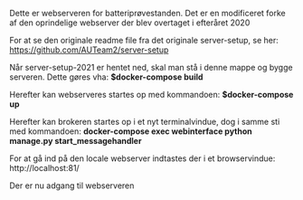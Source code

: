 Dette er webserveren for batteriprøvestanden.
Det er en modificeret forke af den oprindelige webserver der blev overtaget i efteråret 2020

For at se den originale readme file fra det originale server-setup, se her:
https://github.com/AUTeam2/server-setup


Når server-setup-2021 er hentet ned, skal man stå i denne mappe og bygge serveren. 
Dette gøres vha:
**$docker-compose build**

Herefter kan webserveres startes op med kommandoen: 
**$docker-compose up**

Herefter kan brokeren startes op i et nyt terminalvindue, dog i samme sti med kommandoen: 
**docker-compose exec webinterface python manage.py start_messagehandler**

For at gå ind på den locale webserver indtastes der i et browservindue:
http://localhost:81/

Der er nu adgang til webserveren
